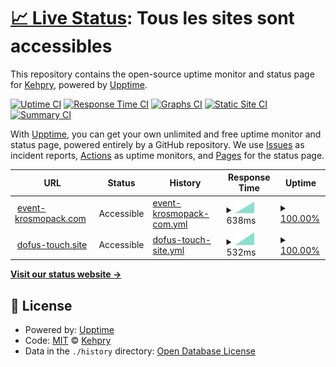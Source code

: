 # [📈 Live Status](https://Kehpry.github.io/phishcheck): <!--live status--> **Tous les sites sont accessibles**

This repository contains the open-source uptime monitor and status page for [Kehpry](https://Kehpry.github.io/phishcheck), powered by [Upptime](https://github.com/upptime/upptime).

[![Uptime CI](https://github.com/Kehpry/phishcheck/workflows/Uptime%20CI/badge.svg)](https://github.com/Kehpry/phishcheck/actions?query=workflow%3A%22Uptime+CI%22)
[![Response Time CI](https://github.com/Kehpry/phishcheck/workflows/Response%20Time%20CI/badge.svg)](https://github.com/Kehpry/phishcheck/actions?query=workflow%3A%22Response+Time+CI%22)
[![Graphs CI](https://github.com/Kehpry/phishcheck/workflows/Graphs%20CI/badge.svg)](https://github.com/Kehpry/phishcheck/actions?query=workflow%3A%22Graphs+CI%22)
[![Static Site CI](https://github.com/Kehpry/phishcheck/workflows/Static%20Site%20CI/badge.svg)](https://github.com/Kehpry/phishcheck/actions?query=workflow%3A%22Static+Site+CI%22)
[![Summary CI](https://github.com/Kehpry/phishcheck/workflows/Summary%20CI/badge.svg)](https://github.com/Kehpry/phishcheck/actions?query=workflow%3A%22Summary+CI%22)

With [Upptime](https://upptime.js.org), you can get your own unlimited and free uptime monitor and status page, powered entirely by a GitHub repository. We use [Issues](https://github.com/Kehpry/phishcheck/issues) as incident reports, [Actions](https://github.com/Kehpry/phishcheck/actions) as uptime monitors, and [Pages](https://Kehpry.github.io/phishcheck) for the status page.

<!--start: status pages-->
<!-- This summary is generated by Upptime (https://github.com/upptime/upptime) -->
<!-- Do not edit this manually, your changes will be overwritten -->
<!-- prettier-ignore -->
| URL | Status | History | Response Time | Uptime |
| --- | ------ | ------- | ------------- | ------ |
| <img alt="" src="https://favicons.githubusercontent.com/event-krosmopack.com" height="13"> [event-krosmopack.com](https://event-krosmopack.com) | Accessible | [event-krosmopack-com.yml](https://github.com/Kehpry/phishcheck/commits/HEAD/history/event-krosmopack-com.yml) | <details><summary><img alt="Response time graph" src="./graphs/event-krosmopack-com/response-time-week.png" height="20"> 638ms</summary><br><a href="https://phishcheck.dofhelp.fr/history/event-krosmopack-com"><img alt="Response time 638" src="https://img.shields.io/endpoint?url=https%3A%2F%2Fraw.githubusercontent.com%2FKehpry%2Fphishcheck%2FHEAD%2Fapi%2Fevent-krosmopack-com%2Fresponse-time.json"></a><br><a href="https://phishcheck.dofhelp.fr/history/event-krosmopack-com"><img alt="24-hour response time 638" src="https://img.shields.io/endpoint?url=https%3A%2F%2Fraw.githubusercontent.com%2FKehpry%2Fphishcheck%2FHEAD%2Fapi%2Fevent-krosmopack-com%2Fresponse-time-day.json"></a><br><a href="https://phishcheck.dofhelp.fr/history/event-krosmopack-com"><img alt="7-day response time 638" src="https://img.shields.io/endpoint?url=https%3A%2F%2Fraw.githubusercontent.com%2FKehpry%2Fphishcheck%2FHEAD%2Fapi%2Fevent-krosmopack-com%2Fresponse-time-week.json"></a><br><a href="https://phishcheck.dofhelp.fr/history/event-krosmopack-com"><img alt="30-day response time 638" src="https://img.shields.io/endpoint?url=https%3A%2F%2Fraw.githubusercontent.com%2FKehpry%2Fphishcheck%2FHEAD%2Fapi%2Fevent-krosmopack-com%2Fresponse-time-month.json"></a><br><a href="https://phishcheck.dofhelp.fr/history/event-krosmopack-com"><img alt="1-year response time 638" src="https://img.shields.io/endpoint?url=https%3A%2F%2Fraw.githubusercontent.com%2FKehpry%2Fphishcheck%2FHEAD%2Fapi%2Fevent-krosmopack-com%2Fresponse-time-year.json"></a></details> | <details><summary><a href="https://phishcheck.dofhelp.fr/history/event-krosmopack-com">100.00%</a></summary><a href="https://phishcheck.dofhelp.fr/history/event-krosmopack-com"><img alt="All-time uptime 100.00%" src="https://img.shields.io/endpoint?url=https%3A%2F%2Fraw.githubusercontent.com%2FKehpry%2Fphishcheck%2FHEAD%2Fapi%2Fevent-krosmopack-com%2Fuptime.json"></a><br><a href="https://phishcheck.dofhelp.fr/history/event-krosmopack-com"><img alt="24-hour uptime 100.00%" src="https://img.shields.io/endpoint?url=https%3A%2F%2Fraw.githubusercontent.com%2FKehpry%2Fphishcheck%2FHEAD%2Fapi%2Fevent-krosmopack-com%2Fuptime-day.json"></a><br><a href="https://phishcheck.dofhelp.fr/history/event-krosmopack-com"><img alt="7-day uptime 100.00%" src="https://img.shields.io/endpoint?url=https%3A%2F%2Fraw.githubusercontent.com%2FKehpry%2Fphishcheck%2FHEAD%2Fapi%2Fevent-krosmopack-com%2Fuptime-week.json"></a><br><a href="https://phishcheck.dofhelp.fr/history/event-krosmopack-com"><img alt="30-day uptime 100.00%" src="https://img.shields.io/endpoint?url=https%3A%2F%2Fraw.githubusercontent.com%2FKehpry%2Fphishcheck%2FHEAD%2Fapi%2Fevent-krosmopack-com%2Fuptime-month.json"></a><br><a href="https://phishcheck.dofhelp.fr/history/event-krosmopack-com"><img alt="1-year uptime 100.00%" src="https://img.shields.io/endpoint?url=https%3A%2F%2Fraw.githubusercontent.com%2FKehpry%2Fphishcheck%2FHEAD%2Fapi%2Fevent-krosmopack-com%2Fuptime-year.json"></a></details>
| <img alt="" src="https://favicons.githubusercontent.com/dofus-touch.site" height="13"> [dofus-touch.site](https://dofus-touch.site) | Accessible | [dofus-touch-site.yml](https://github.com/Kehpry/phishcheck/commits/HEAD/history/dofus-touch-site.yml) | <details><summary><img alt="Response time graph" src="./graphs/dofus-touch-site/response-time-week.png" height="20"> 532ms</summary><br><a href="https://phishcheck.dofhelp.fr/history/dofus-touch-site"><img alt="Response time 532" src="https://img.shields.io/endpoint?url=https%3A%2F%2Fraw.githubusercontent.com%2FKehpry%2Fphishcheck%2FHEAD%2Fapi%2Fdofus-touch-site%2Fresponse-time.json"></a><br><a href="https://phishcheck.dofhelp.fr/history/dofus-touch-site"><img alt="24-hour response time 532" src="https://img.shields.io/endpoint?url=https%3A%2F%2Fraw.githubusercontent.com%2FKehpry%2Fphishcheck%2FHEAD%2Fapi%2Fdofus-touch-site%2Fresponse-time-day.json"></a><br><a href="https://phishcheck.dofhelp.fr/history/dofus-touch-site"><img alt="7-day response time 532" src="https://img.shields.io/endpoint?url=https%3A%2F%2Fraw.githubusercontent.com%2FKehpry%2Fphishcheck%2FHEAD%2Fapi%2Fdofus-touch-site%2Fresponse-time-week.json"></a><br><a href="https://phishcheck.dofhelp.fr/history/dofus-touch-site"><img alt="30-day response time 532" src="https://img.shields.io/endpoint?url=https%3A%2F%2Fraw.githubusercontent.com%2FKehpry%2Fphishcheck%2FHEAD%2Fapi%2Fdofus-touch-site%2Fresponse-time-month.json"></a><br><a href="https://phishcheck.dofhelp.fr/history/dofus-touch-site"><img alt="1-year response time 532" src="https://img.shields.io/endpoint?url=https%3A%2F%2Fraw.githubusercontent.com%2FKehpry%2Fphishcheck%2FHEAD%2Fapi%2Fdofus-touch-site%2Fresponse-time-year.json"></a></details> | <details><summary><a href="https://phishcheck.dofhelp.fr/history/dofus-touch-site">100.00%</a></summary><a href="https://phishcheck.dofhelp.fr/history/dofus-touch-site"><img alt="All-time uptime 100.00%" src="https://img.shields.io/endpoint?url=https%3A%2F%2Fraw.githubusercontent.com%2FKehpry%2Fphishcheck%2FHEAD%2Fapi%2Fdofus-touch-site%2Fuptime.json"></a><br><a href="https://phishcheck.dofhelp.fr/history/dofus-touch-site"><img alt="24-hour uptime 100.00%" src="https://img.shields.io/endpoint?url=https%3A%2F%2Fraw.githubusercontent.com%2FKehpry%2Fphishcheck%2FHEAD%2Fapi%2Fdofus-touch-site%2Fuptime-day.json"></a><br><a href="https://phishcheck.dofhelp.fr/history/dofus-touch-site"><img alt="7-day uptime 100.00%" src="https://img.shields.io/endpoint?url=https%3A%2F%2Fraw.githubusercontent.com%2FKehpry%2Fphishcheck%2FHEAD%2Fapi%2Fdofus-touch-site%2Fuptime-week.json"></a><br><a href="https://phishcheck.dofhelp.fr/history/dofus-touch-site"><img alt="30-day uptime 100.00%" src="https://img.shields.io/endpoint?url=https%3A%2F%2Fraw.githubusercontent.com%2FKehpry%2Fphishcheck%2FHEAD%2Fapi%2Fdofus-touch-site%2Fuptime-month.json"></a><br><a href="https://phishcheck.dofhelp.fr/history/dofus-touch-site"><img alt="1-year uptime 100.00%" src="https://img.shields.io/endpoint?url=https%3A%2F%2Fraw.githubusercontent.com%2FKehpry%2Fphishcheck%2FHEAD%2Fapi%2Fdofus-touch-site%2Fuptime-year.json"></a></details>

<!--end: status pages-->

[**Visit our status website →**](https://Kehpry.github.io/phishcheck)

## 📄 License

- Powered by: [Upptime](https://github.com/upptime/upptime)
- Code: [MIT](./LICENSE) © [Kehpry](https://Kehpry.github.io/phishcheck)
- Data in the `./history` directory: [Open Database License](https://opendatacommons.org/licenses/odbl/1-0/)
